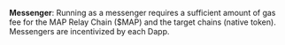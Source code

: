 **Messenger**: Running as a messenger requires a sufficient amount of gas fee for the MAP Relay Chain ($MAP) and the target chains (native token). Messengers are incentivized by each Dapp.
